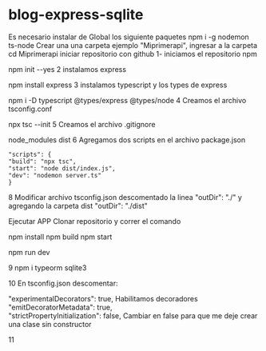 # blog-express-sqlite
Es necesario instalar de Global los siguiente paquetes
npm i -g nodemon ts-node
Crear una una carpeta ejemplo "Miprimerapi", ingresar a la carpeta cd Miprimerapi iniciar repositorio con github
1- iniciamos el repositorio npm

npm init --yes
2 instalamos express

npm install express
3 instalamos typescript y los types de express

npm i -D typescript @types/express @types/node
4 Creamos el archivo tsconfig.conf

npx tsc --init
5 Creamos el archivo .gitignore

node_modules
dist
6 Agregamos dos scripts en el archivo package.json

	"scripts": {
	"build": "npx tsc",
	"start": "node dist/index.js",
	"dev": "nodemon server.ts"
    }
8 Modificar archivo tsconfig.json descomentado la linea "outDir": "./" y agregando la carpeta dist "outDir": "./dist"

Ejecutar APP
Clonar repositorio y correr el comando

npm install
npm build
npm start

npm run dev

9 npm i typeorm sqlite3

10 En tsconfig.json descomentar:

"experimentalDecorators": true,       Habilitamos decoradores          
"emitDecoratorMetadata": true,   
"strictPropertyInitialization": false,   Cambiar en false para que me deje crear una clase sin constructor

11 
